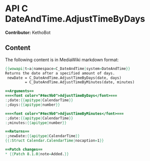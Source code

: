 # API C DateAndTime.AdjustTimeByDays

**Contributor:** KethoBot

## Content

The following content is in MediaWiki markdown format:

```mediawiki
{{wowapi|t=a|namespace=C_DateAndTime|system=DateAndTime}}
Returns the date after a specified amount of days.
 newDate = C_DateAndTime.AdjustTimeByDays(date, days)
         = C_DateAndTime.AdjustTimeByMinutes(date, minutes)

==Arguments==
===<font color="#4ec9b0">AdjustTimeByDays</font>===
:;date:{{apitype|CalendarTime}}
:;days:{{apitype|number}}

===<font color="#4ec9b0">AdjustTimeByMinutes</font>===
:;date:{{apitype|CalendarTime}}
:;minutes:{{apitype|number}}

==Returns==
:;newDate:{{apitype|CalendarTime}}
{{:Struct Calendar.CalendarTime|nocaption=1}}

==Patch changes==
* {{Patch 8.1.0|note=Added.}}
```